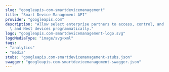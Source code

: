 ```yaml
---
slug: "googleapis-com-smartdevicemanagement"
title: "Smart Device Management API"
provider: "googleapis.com"
description: "Allow select enterprise partners to access, control, and manage Google\
  \ and Nest devices programmatically."
logo: "googleapis.com-smartdevicemanagement-logo.svg"
logoMediaType: "image/svg+xml"
tags:
- "analytics"
- "media"
stubs: "googleapis.com-smartdevicemanagement-stubs.json"
swagger: "googleapis.com-smartdevicemanagement-swagger.json"
---
```

